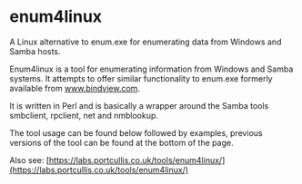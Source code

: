 # enum4linux

A Linux alternative to enum.exe for enumerating data from Windows and Samba hosts.

Enum4linux is a tool for enumerating information from Windows and Samba systems. It attempts to offer similar functionality to enum.exe formerly available from www.bindview.com.

It is written in Perl and is basically a wrapper around the Samba tools smbclient, rpclient, net and nmblookup.

The tool usage can be found below followed by examples, previous versions of the tool can be found at the bottom of the page.

Also see: [https://labs.portcullis.co.uk/tools/enum4linux/](https://labs.portcullis.co.uk/tools/enum4linux/)

